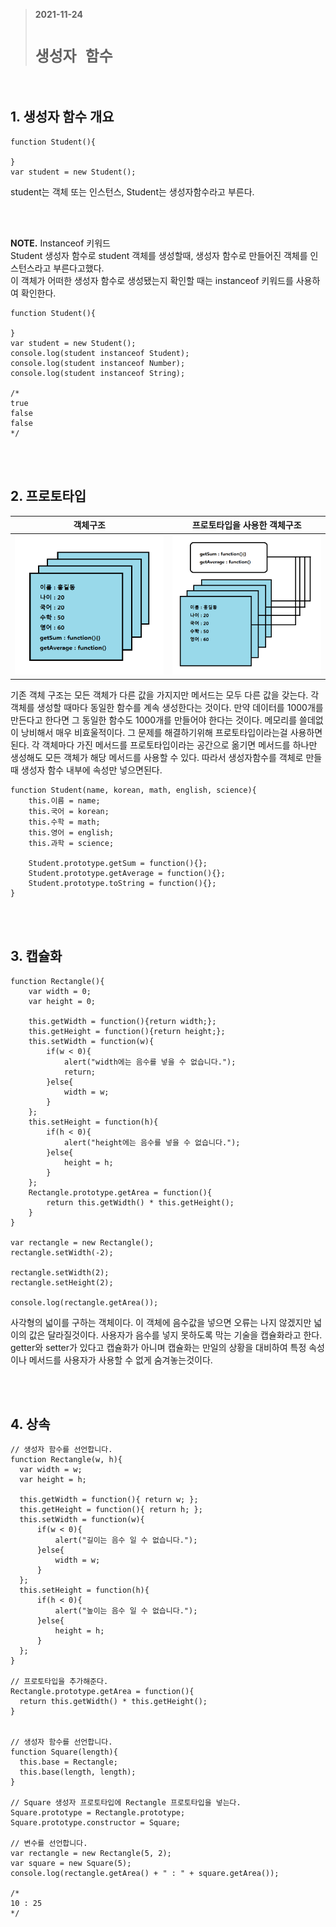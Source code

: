 > __2021-11-24__ <br/>
> # __`생성자 함수`__
<br>

## 1. 생성자 함수 개요
```
function Student(){

}
var student = new Student();
```
student는 객체 또는 인스턴스,
Student는 생성자함수라고 부른다.

<br><br>

 __NOTE.__
Instanceof 키워드<br>
Student 생성자 함수로 student 객체를 생성할때, 생성자 함수로 만들어진 객체를 인스턴스라고 부른다고했다.<br>
이 객체가 어떠한 생성자 함수로 생성됐는지 확인할 때는 instanceof 키워드를 사용하여 확인한다.<br>
```
function Student(){

}
var student = new Student();
console.log(student instanceof Student);
console.log(student instanceof Number);
console.log(student instanceof String);

/*
true
false
false
*/
```

<br><br>

## 2. 프로토타입

| 객체구조 | 프로토타입을 사용한 객체구조 |
|:-------:|:--------------------------:|
|![ex_screenshot](1.png)|![ex_screenshot](2.png)|

기존 객체 구조는 모든 객체가 다른 값을 가지지만 메서드는 모두 다른 값을 갖는다. 각 객체를 생성할 때마다 동일한 함수를 계속 생성한다는 것이다. 만약 데이터를 1000개를 만든다고 한다면 그 동일한 함수도 1000개를 만들어야 한다는 것이다. 메모리를 쓸데없이 낭비해서 매우 비효울적이다. 그 문제를 해결하기위해 프로토타입이라는걸 사용하면된다. 각 객체마다 가진 메서드를 프로토타입이라는 공간으로 옮기면 메서드를 하나만 생성해도 모든 객체가 해당 메서드를 사용할 수 있다. 따라서 생성자함수를 객체로 만들때 생성자 함수 내부에 속성만 넣으면된다.
```
function Student(name, korean, math, english, science){
    this.이름 = name;
    this.국어 = korean;
    this.수학 = math;
    this.영어 = english;
    this.과학 = science;

    Student.prototype.getSum = function(){};
    Student.prototype.getAverage = function(){};
    Student.prototype.toString = function(){};
}
```

<br><br>

## 3. 캡슐화
```
function Rectangle(){
    var width = 0;
    var height = 0;

    this.getWidth = function(){return width;};
    this.getHeight = function(){return height;};
    this.setWidth = function(w){
        if(w < 0){
            alert("width에는 음수를 넣을 수 없습니다.");
            return;    
        }else{
            width = w;
        }
    };
    this.setHeight = function(h){
        if(h < 0){
            alert("height에는 음수를 넣을 수 없습니다.");
        }else{
            height = h;
        }
    };
    Rectangle.prototype.getArea = function(){
        return this.getWidth() * this.getHeight();
    }
}

var rectangle = new Rectangle();
rectangle.setWidth(-2);

rectangle.setWidth(2);
rectangle.setHeight(2);

console.log(rectangle.getArea());
```
사각형의 넓이를 구하는 객체이다. 이 객체에 음수값을 넣으면 오류는 나지 않겠지만 넓이의 값은 달라질것이다. 사용자가 음수를 넣지 못하도록 막는 기술을 캡슐화라고 한다. getter와 setter가 있다고 캡슐화가 아니며 캡슐화는 만일의 상황을 대비하여 특정 속성이나 메서드를 사용자가 사용할 수 없게 숨겨놓는것이다.

<br><br>

## 4. 상속
```
// 생성자 함수를 선언합니다.
function Rectangle(w, h){
  var width = w;
  var height = h;

  this.getWidth = function(){ return w; };
  this.getHeight = function(){ return h; };
  this.setWidth = function(w){
      if(w < 0){
          alert("길이는 음수 일 수 없습니다.");
      }else{
          width = w;
      }
  };
  this.setHeight = function(h){
      if(h < 0){
          alert("높이는 음수 일 수 없습니다.");
      }else{
          height = h;
      }
  };
}

// 프로토타입을 추가해준다.
Rectangle.prototype.getArea = function(){
  return this.getWidth() * this.getHeight();
}


// 생성자 함수를 선언합니다.
function Square(length){
  this.base = Rectangle;
  this.base(length, length);
}

// Square 생성자 프로토타입에 Rectangle 프로토타입을 넣는다.
Square.prototype = Rectangle.prototype;
Square.prototype.constructor = Square;

// 변수를 선언합니다.
var rectangle = new Rectangle(5, 2);
var square = new Square(5);
console.log(rectangle.getArea() + " : " + square.getArea());

/*
10 : 25
*/
```
